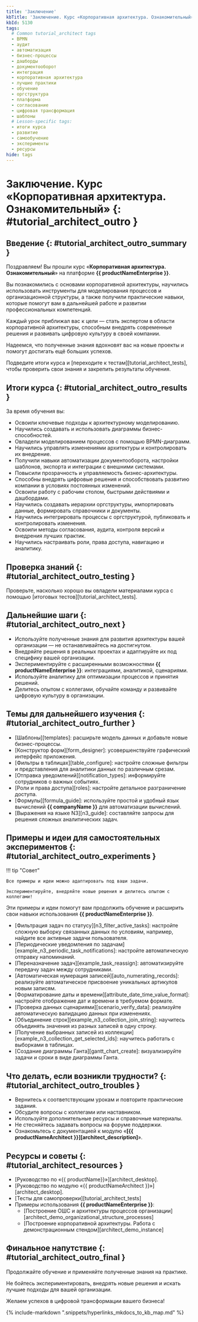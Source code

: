 ```yaml
---
title: 'Заключение'
kbTitle: 'Заключение. Курс «Корпоративная архитектура. Ознакомительный»'
kbId: 5130
tags:
  # Common tutorial_architect tags
  - BPMN
  - аудит
  - автоматизация
  - бизнес-процессы
  - дашборды
  - документооборот
  - интеграция
  - корпоративная архитектура
  - лучшие практики
  - обучение
  - оргструктура
  - платформа
  - согласование
  - цифровая трансформация
  - шаблоны
  # Lesson-specific tags:
  - итоги курса
  - развитие
  - самообучение
  - эксперименты
  - ресурсы
hide: tags
---
```


# Заключение. Курс «Корпоративная архитектура. Ознакомительный» {: #tutorial_architect_outro }

## Введение {: #tutorial_architect_outro_summary }

Поздравляем! Вы прошли курс «**Корпоративная архитектура. Ознакомительный**» на платформе **{{ productNameEnterprise }}**.

Вы познакомились с основами корпоративной архитектуры, научились использовать инструменты для моделирования процессов и организационной структуры, а также получили практические навыки, которые помогут вам в дальнейшей работе и развитии профессиональных компетенций.

Каждый урок приближал вас к цели — стать экспертом в области корпоративной архитектуры, способным внедрять современные решения и развивать цифровую культуру в своей компании.

Надеемся, что полученные знания вдохновят вас на новые проекты и помогут достигать ещё больших успехов.

Подведите итоги курса и [переходите к тестам][tutorial_architect_tests], чтобы проверить свои знания и закрепить результаты обучения.

## Итоги курса {: #tutorial_architect_outro_results }

За время обучения вы:

- Освоили ключевые подходы к архитектурному моделированию.
- Научились создавать и использовать диаграммы бизнес-способностей.
- Овладели моделированием процессов с помощью BPMN-диаграмм.
- Научились управлять изменениями архитектуры и контролировать их внедрение.
- Получили навыки автоматизации документооборота, настройки шаблонов, экспорта и интеграции с внешними системами.
- Повысили прозрачность и управляемость бизнес-архитектуры.
- Способны внедрять цифровые решения и способствовать развитию компании в условиях постоянных изменений.
- Освоили работу с рабочим столом, быстрыми действиями и дашбордами.
- Научились создавать иерархии оргструктуры, импортировать данные, формировать справочники и документы.
- Научились интегрировать процессы с оргструктурой, публиковать и контролировать изменения.
- Освоили методы согласования, аудита, контроля версий и внедрения лучших практик.
- Научились настраивать роли, права доступа, навигацию и аналитику.

## Проверка знаний {: #tutorial_architect_outro_testing }

Проверьте, насколько хорошо вы овладели материалами курса с помощью [итоговых тестов][tutorial_architect_tests].

## Дальнейшие шаги {: #tutorial_architect_outro_next }

- Используйте полученные знания для развития архитектуры вашей организации — не останавливайтесь на достигнутом.
- Внедряйте решения в реальных проектах и адаптируйте их под специфику вашей организации.
- Экспериментируйте с расширенными возможностями **{{ productNameEnterprise }}**: интеграциями, аналитикой, сценариями.
- Используйте аналитику для оптимизации процессов и принятия решений.
- Делитесь опытом с коллегами, обучайте команду и развивайте цифровую культуру в организации.

## Темы для дальнейшего изучения {: #tutorial_architect_outro_further }

- [Шаблоны][templates]: расширьте модель данных и добавьте новые бизнес-процессы.
- [Конструктор форм][form_designer]: усовершенствуйте графический интерфейс приложения.
- [Фильтры в таблицах][table_configure]: настройте сложные фильтры и представления для аналитики данных по различным срезам.
- [Отправка уведомлений][notification_types]: информируйте сотрудников о важных событиях.
- [Роли и права доступа][roles]: настройте детальное разграничение доступа.
- [Формулы][formula_guide]: используйте простой и удобный язык вычислений **{{ companyName }}** для автоматизации вычислений.
- [Выражения на языке N3][n3_guide]: составляйте запросы для решения сложных аналитических задач.

## Примеры и идеи для самостоятельных экспериментов {: #tutorial_architect_outro_experiments }

!!! tip "Совет"

    Все примеры и идеи можно адаптировать под ваши задачи.
    
    Экспериментируйте, внедряйте новые решения и делитесь опытом с коллегами!

Эти примеры и идеи помогут вам продолжить обучение и расширить свои навыки использования **{{ productNameEnterprise }}**.

- [Фильтрация задач по статусу][n3_filter_active_tasks]: настройте сложную выборку связанных данных по условиям, например, найдите все активные задачи пользователя.
- [Периодические уведомления по задачам][example_n3_periodic_task_notifications]: настройте автоматическую отправку напоминаний.
- [Переназначение задач][example_task_reassign]: автоматизируйте передачу задач между сотрудниками.
- [Автоматическая нумерация записей][auto_numerating_records]: реализуйте автоматическое присвоение уникальных артикулов новым записям.
- [Форматирование даты и времени][attribute_date_time_value_format]: настройте отображение дат и времени в требуемом формате.
- [Проверка данных сценариями][scenario_verify_data]: реализуйте автоматическую валидацию данных при изменениях.
- [Объединение строк][example_n3_collection_join_string]: научитесь объединять значения из разных записей в одну строку.
- [Получение выбранных записей из коллекции][example_n3_collection_get_selected_ids]: научитесь работать с выборками в таблицах.
- [Создание диаграммы Ганта][gantt_chart_create]: визуализируйте задачи и сроки в виде диаграммы Ганта.

## Что делать, если возникли трудности? {: #tutorial_architect_outro_troubles }

- Вернитесь к соответствующим урокам и повторите практические задания.
- Обсудите вопросы с коллегами или наставником.
- Используйте дополнительные ресурсы и справочные материалы.
- Не стесняйтесь задавать вопросы на форуме поддержки.
- Ознакомьтесь с документацией к модулю «**[{{ productNameArchitect }}][architect_description]**».

## Ресурсы и советы {: #tutorial_architect_resources }

- [Руководство по «{{ productName}}»][architect_desktop].
- [Руководство по модулю «{{ productNameArchitect }}»][architect_desktop].
- [Тесты для самопроверки][tutorial_architect_tests]
- Примеры использования **{{ productNameEnterprise }}**:
  - [Построение ОШС и архитектуры процессов организации][architect_demo_organizational_structure_processes]
  - [Построение корпоративной архитектуры. Работа с демонстрационным стендом][architect_demo_instance]

## Финальное напутствие {: #tutorial_architect_outro_final }

Продолжайте обучение и применяйте полученные знания на практике.

Не бойтесь экспериментировать, внедрять новые решения и искать лучшие подходы для вашей организации.

Желаем успехов в цифровой трансформации вашего бизнеса!

{% include-markdown ".snippets/hyperlinks_mkdocs_to_kb_map.md" %}
